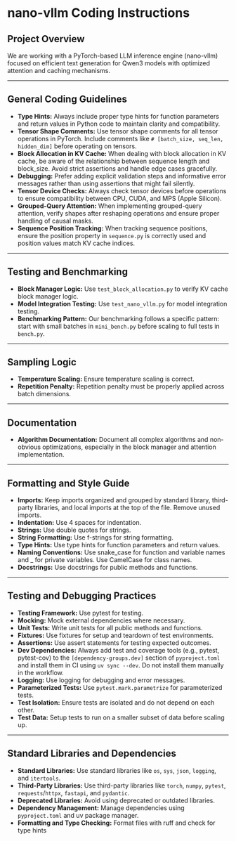 # nano-vllm Coding Instructions

## Project Overview

We are working with a PyTorch-based LLM inference engine (nano-vllm) focused on efficient text generation for Qwen3 models with optimized attention and caching mechanisms.

---

## General Coding Guidelines

- **Type Hints:** Always include proper type hints for function parameters and return values in Python code to maintain clarity and compatibility.
- **Tensor Shape Comments:** Use tensor shape comments for all tensor operations in PyTorch. Include comments like `# [batch_size, seq_len, hidden_dim]` before operating on tensors.
- **Block Allocation in KV Cache:** When dealing with block allocation in KV cache, be aware of the relationship between sequence length and block_size. Avoid strict assertions and handle edge cases gracefully.
- **Debugging:** Prefer adding explicit validation steps and informative error messages rather than using assertions that might fail silently.
- **Tensor Device Checks:** Always check tensor devices before operations to ensure compatibility between CPU, CUDA, and MPS (Apple Silicon).
- **Grouped-Query Attention:** When implementing grouped-query attention, verify shapes after reshaping operations and ensure proper handling of causal masks.
- **Sequence Position Tracking:** When tracking sequence positions, ensure the position property in `sequence.py` is correctly used and position values match KV cache indices.

---

## Testing and Benchmarking

- **Block Manager Logic:** Use `test_block_allocation.py` to verify KV cache block manager logic.
- **Model Integration Testing:** Use `test_nano_vllm.py` for model integration testing.
- **Benchmarking Pattern:** Our benchmarking follows a specific pattern: start with small batches in `mini_bench.py` before scaling to full tests in `bench.py`.

---

## Sampling Logic

- **Temperature Scaling:** Ensure temperature scaling is correct.
- **Repetition Penalty:** Repetition penalty must be properly applied across batch dimensions.

---

## Documentation

- **Algorithm Documentation:** Document all complex algorithms and non-obvious optimizations, especially in the block manager and attention implementation.

---

## Formatting and Style Guide

- **Imports:** Keep imports organized and grouped by standard library, third-party libraries, and local imports at the top of the file. Remove unused imports.
- **Indentation:** Use 4 spaces for indentation.
- **Strings:** Use double quotes for strings.
- **String Formatting:** Use f-strings for string formatting.
- **Type Hints:** Use type hints for function parameters and return values.
- **Naming Conventions:** Use snake_case for function and variable names and _ for private variables. Use CamelCase for class names.
- **Docstrings:** Use docstrings for public methods and functions.

---

## Testing and Debugging Practices

- **Testing Framework:** Use pytest for testing.
- **Mocking:** Mock external dependencies where necessary.
- **Unit Tests:** Write unit tests for all public methods and functions.
- **Fixtures:** Use fixtures for setup and teardown of test environments.
- **Assertions:** Use assert statements for testing expected outcomes.
- **Dev Dependencies:** Always add test and coverage tools (e.g., pytest, pytest-cov) to the `[dependency-groups.dev]` section of `pyproject.toml` and install them in CI using `uv sync --dev`. Do not install them manually in the workflow.
- **Logging:** Use logging for debugging and error messages.
- **Parameterized Tests:** Use `pytest.mark.parametrize` for parameterized tests.
- **Test Isolation:** Ensure tests are isolated and do not depend on each other.
- **Test Data:** Setup tests to run on a smaller subset of data before scaling up.

---

## Standard Libraries and Dependencies

- **Standard Libraries:** Use standard libraries like `os`, `sys`, `json`, `logging`, and `itertools`.
- **Third-Party Libraries:** Use third-party libraries like `torch`, `numpy`, `pytest`, `requests`/`httpx`, `fastapi`, and `pydantic`.
- **Deprecated Libraries:** Avoid using deprecated or outdated libraries.
- **Dependency Management:** Manage dependencies using `pyproject.toml` and uv package manager.
- **Formatting and Type Checking:** Format files with ruff and check for type hints